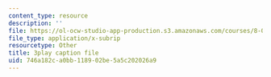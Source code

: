 ```yaml
---
content_type: resource
description: ''
file: https://ol-ocw-studio-app-production.s3.amazonaws.com/courses/8-01sc-classical-mechanics-fall-2016/746a182ca0bb118902be5a5c202026a9_lw9W32ezQhM.srt
file_type: application/x-subrip
resourcetype: Other
title: 3play caption file
uid: 746a182c-a0bb-1189-02be-5a5c202026a9
---
```

